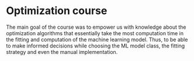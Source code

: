 # Optimization course

The main goal of the course was to empower us with knowledge about the optimization algorithms that
essentially take the most computation time in the fitting and computation of the machine learning model.
Thus, to be able to make informed decisions while choosing the ML model class, the fitting strategy and
even the manual implementation.
